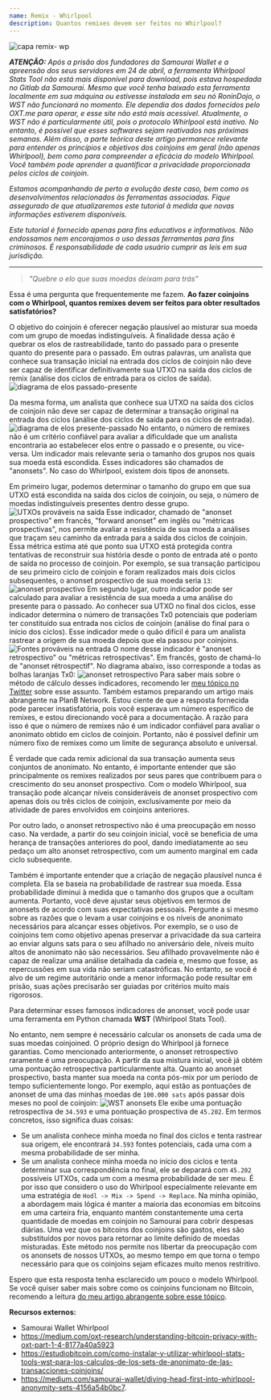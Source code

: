 ```yaml
---
name: Remix - Whirlpool
description: Quantos remixes devem ser feitos no Whirlpool?
---
```


![capa remix- wp](assets/cover.webp)

***ATENÇÃO:** Após a prisão dos fundadores da Samourai Wallet e a apreensão dos seus servidores em 24 de abril, a ferramenta Whirlpool Stats Tool não está mais disponível para download, pois estava hospedada no Gitlab da Samourai. Mesmo que você tenha baixado esta ferramenta localmente em sua máquina ou estivesse instalada em seu nó RoninDojo, o WST não funcionará no momento. Ele dependia dos dados fornecidos pelo OXT.me para operar, e esse site não está mais acessível. Atualmente, o WST não é particularmente útil, pois o protocolo Whirlpool está inativo. No entanto, é possível que esses softwares sejam reativados nas próximas semanas. Além disso, a parte teórica deste artigo permanece relevante para entender os princípios e objetivos dos coinjoins em geral (não apenas Whirlpool), bem como para compreender a eficácia do modelo Whirlpool. Você também pode aprender a quantificar a privacidade proporcionada pelos ciclos de coinjoin.*

_Estamos acompanhando de perto a evolução deste caso, bem como os desenvolvimentos relacionados às ferramentas associadas. Fique assegurado de que atualizaremos este tutorial à medida que novas informações estiverem disponíveis._

_Este tutorial é fornecido apenas para fins educativos e informativos. Não endossamos nem encorajamos o uso dessas ferramentas para fins criminosos. É responsabilidade de cada usuário cumprir as leis em sua jurisdição._

---

> *"Quebre o elo que suas moedas deixam para trás"*

Essa é uma pergunta que frequentemente me fazem. **Ao fazer coinjoins com o Whirlpool, quantos remixes devem ser feitos para obter resultados satisfatórios?**

O objetivo do coinjoin é oferecer negação plausível ao misturar sua moeda com um grupo de moedas indistinguíveis. A finalidade dessa ação é quebrar os elos de rastreabilidade, tanto do passado para o presente quanto do presente para o passado. Em outras palavras, um analista que conhece sua transação inicial na entrada dos ciclos de coinjoin não deve ser capaz de identificar definitivamente sua UTXO na saída dos ciclos de remix (análise dos ciclos de entrada para os ciclos de saída).
![diagrama de elos passado-presente](assets/pt/1.webp)

Da mesma forma, um analista que conhece sua UTXO na saída dos ciclos de coinjoin não deve ser capaz de determinar a transação original na entrada dos ciclos (análise dos ciclos de saída para os ciclos de entrada).
![diagrama de elos presente-passado](assets/pt/2.webp)
No entanto, o número de remixes não é um critério confiável para avaliar a dificuldade que um analista encontraria ao estabelecer elos entre o passado e o presente, ou vice-versa. Um indicador mais relevante seria o tamanho dos grupos nos quais sua moeda está escondida. Esses indicadores são chamados de "anonsets". No caso do Whirlpool, existem dois tipos de anonsets.

Em primeiro lugar, podemos determinar o tamanho do grupo em que sua UTXO está escondida na saída dos ciclos de coinjoin, ou seja, o número de moedas indistinguíveis presentes dentro desse grupo.
![UTXOs prováveis na saída](assets/pt/3.webp)
Esse indicador, chamado de "anonset prospectivo" em francês, "forward anonset" em inglês ou "métricas prospectivas", nos permite avaliar a resistência de sua moeda a análises que traçam seu caminho da entrada para a saída dos ciclos de coinjoin. Essa métrica estima até que ponto sua UTXO está protegida contra tentativas de reconstruir sua história desde o ponto de entrada até o ponto de saída no processo de coinjoin. Por exemplo, se sua transação participou de seu primeiro ciclo de coinjoin e foram realizados mais dois ciclos subsequentes, o anonset prospectivo de sua moeda seria `13`:
![anonset prospectivo](assets/pt/4.webp)
Em segundo lugar, outro indicador pode ser calculado para avaliar a resistência de sua moeda a uma análise do presente para o passado. Ao conhecer sua UTXO no final dos ciclos, esse indicador determina o número de transações Tx0 potenciais que poderiam ter constituído sua entrada nos ciclos de coinjoin (análise do final para o início dos ciclos). Esse indicador mede o quão difícil é para um analista rastrear a origem de sua moeda depois que ela passou por coinjoins.![Fontes prováveis na entrada](assets/pt/5.webp)
O nome desse indicador é "anonset retrospectivo" ou "métricas retrospectivas". Em francês, gosto de chamá-lo de "anonset rétrospectif". No diagrama abaixo, isso corresponde a todas as bolhas laranjas Tx0:
![anonset retrospectivo](assets/pt/6.webp)
Para saber mais sobre o método de cálculo desses indicadores, recomendo ler [meu tópico no Twitter](https://twitter.com/Loic_Pandul/status/1550850558147395585?s=20) sobre esse assunto. Também estamos preparando um artigo mais abrangente na PlanB Network.
Estou ciente de que a resposta fornecida pode parecer insatisfatória, pois você esperava um número específico de remixes, e estou direcionando você para a documentação. A razão para isso é que o número de remixes não é um indicador confiável para avaliar o anonimato obtido em ciclos de coinjoin. Portanto, não é possível definir um número fixo de remixes como um limite de segurança absoluto e universal.

É verdade que cada remix adicional da sua transação aumenta seus conjuntos de anonimato. No entanto, é importante entender que são principalmente os remixes realizados por seus pares que contribuem para o crescimento do seu anonset prospectivo. Com o modelo Whirlpool, sua transação pode alcançar níveis consideráveis de anonset prospectivo com apenas dois ou três ciclos de coinjoin, exclusivamente por meio da atividade de pares envolvidos em coinjoins anteriores.

Por outro lado, o anonset retrospectivo não é uma preocupação em nosso caso. Na verdade, a partir do seu coinjoin inicial, você se beneficia de uma herança de transações anteriores do pool, dando imediatamente ao seu pedaço um alto anonset retrospectivo, com um aumento marginal em cada ciclo subsequente.

Também é importante entender que a criação de negação plausível nunca é completa. Ela se baseia na probabilidade de rastrear sua moeda. Essa probabilidade diminui à medida que o tamanho dos grupos que a ocultam aumenta. Portanto, você deve ajustar seus objetivos em termos de anonsets de acordo com suas expectativas pessoais. Pergunte a si mesmo sobre as razões que o levam a usar coinjoins e os níveis de anonimato necessários para alcançar esses objetivos. Por exemplo, se o uso de coinjoins tem como objetivo apenas preservar a privacidade da sua carteira ao enviar alguns sats para o seu afilhado no aniversário dele, níveis muito altos de anonimato não são necessários. Seu afilhado provavelmente não é capaz de realizar uma análise detalhada da cadeia e, mesmo que fosse, as repercussões em sua vida não seriam catastróficas. No entanto, se você é alvo de um regime autoritário onde a menor informação pode resultar em prisão, suas ações precisarão ser guiadas por critérios muito mais rigorosos.

Para determinar esses famosos indicadores de anonset, você pode usar uma ferramenta em Python chamada **WST** (Whirlpool Stats Tool).

No entanto, nem sempre é necessário calcular os anonsets de cada uma de suas moedas coinjoined. O próprio design do Whirlpool já fornece garantias. Como mencionado anteriormente, o anonset retrospectivo raramente é uma preocupação. A partir da sua mistura inicial, você já obtém uma pontuação retrospectiva particularmente alta. Quanto ao anonset prospectivo, basta manter sua moeda na conta pós-mix por um período de tempo suficientemente longo. Por exemplo, aqui estão as pontuações de anonset de uma das minhas moedas de `100.000 sats` após passar dois meses no pool de coinjoin:
![WST anonsets](assets/pt/7.webp)
Ele exibe uma pontuação retrospectiva de `34.593` e uma pontuação prospectiva de `45.202`. Em termos concretos, isso significa duas coisas:
- Se um analista conhece minha moeda no final dos ciclos e tenta rastrear sua origem, ele encontrará `34.593` fontes potenciais, cada uma com a mesma probabilidade de ser minha.
- Se um analista conhece minha moeda no início dos ciclos e tenta determinar sua correspondência no final, ele se deparará com `45.202` possíveis UTXOs, cada um com a mesma probabilidade de ser meu.
É por isso que considero o uso do Whirlpool especialmente relevante em uma estratégia de `Hodl -> Mix -> Spend -> Replace`. Na minha opinião, a abordagem mais lógica é manter a maioria das economias em bitcoins em uma carteira fria, enquanto mantém constantemente uma certa quantidade de moedas em coinjoin no Samourai para cobrir despesas diárias. Uma vez que os bitcoins dos coinjoins são gastos, eles são substituídos por novos para retornar ao limite definido de moedas misturadas. Este método nos permite nos libertar da preocupação com os anonsets de nossos UTXOs, ao mesmo tempo em que torna o tempo necessário para que os coinjoins sejam eficazes muito menos restritivo.

Espero que esta resposta tenha esclarecido um pouco o modelo Whirlpool. Se você quiser saber mais sobre como os coinjoins funcionam no Bitcoin, recomendo a leitura [do meu artigo abrangente sobre esse tópico](https://planb.network/tutorials/privacy/coinjoin-dojo).

**Recursos externos:**
- Samourai Wallet Whirlpool
- https://medium.com/oxt-research/understanding-bitcoin-privacy-with-oxt-part-1-4-8177a40a5923
- https://estudiobitcoin.com/como-instalar-y-utilizar-whirlpool-stats-tools-wst-para-los-calculos-de-los-sets-de-anonimato-de-las-transacciones-coinjoins/
- https://medium.com/samourai-wallet/diving-head-first-into-whirlpool-anonymity-sets-4156a54b0bc7.
